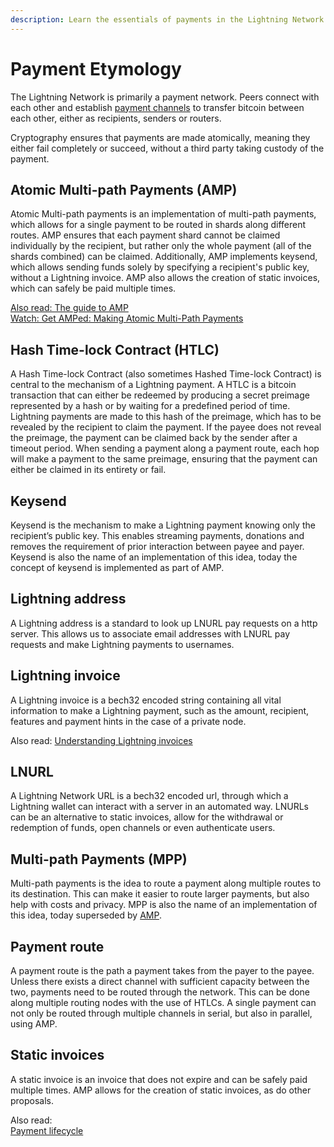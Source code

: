 ```yaml
---
description: Learn the essentials of payments in the Lightning Network.
---
```


# Payment Etymology

The Lightning Network is primarily a payment network. Peers connect with each other and establish [payment channels](../payment-channels/) to transfer bitcoin between each other, either as recipients, senders or routers.&#x20;

Cryptography ensures that payments are made atomically, meaning they either fail completely or succeed, without a third party taking custody of the payment.

## Atomic Multi-path Payments (AMP)

Atomic Multi-path payments is an implementation of multi-path payments, which allows for a single payment to be routed in shards along different routes. AMP ensures that each payment shard cannot be claimed individually by the recipient, but rather only the whole payment (all of the shards combined) can be claimed. Additionally, AMP implements keysend, which allows sending funds solely by specifying a recipient's public key, without a Lightning invoice. AMP also allows the creation of static invoices, which can safely be paid multiple times.

[Also read: The guide to AMP](../../lightning-network-tools/lnd/amp.md)\
[Watch: Get AMPed: Making Atomic Multi-Path Payments](https://www.youtube.com/watch?v=PNSPXRflCSc)

## Hash Time-lock Contract (HTLC)

A Hash Time-lock Contract (also sometimes Hashed Time-lock Contract) is central to the mechanism of a Lightning payment. A HTLC is a bitcoin transaction that can either be redeemed by producing a secret preimage represented by a hash or by waiting for a predefined period of time. Lightning payments are made to this hash of the preimage, which has to be revealed by the recipient to claim the payment. If the payee does not reveal the preimage, the payment can be claimed back by the sender after a timeout period. When sending a payment along a payment route, each hop will make a payment to the same preimage, ensuring that the payment can either be claimed in its entirety or fail.

## Keysend

Keysend is the mechanism to make a Lightning payment knowing only the recipient’s public key. This enables streaming payments, donations and removes the requirement of prior interaction between payee and payer. Keysend is also the name of an implementation of this idea, today the concept of keysend is implemented as part of AMP.

## Lightning address

A Lightning address is a standard to look up LNURL pay requests on a http server. This allows us to associate email addresses with LNURL pay requests and make Lightning payments to usernames.

## Lightning invoice

A Lightning invoice is a bech32 encoded string containing all vital information to make a Lightning payment, such as the amount, recipient, features and payment hints in the case of a private node.

Also read: [Understanding Lightning invoices](https://docs.lightning.engineering/the-lightning-network/lightning-overview/understanding-lightning-invoices)

## LNURL

A Lightning Network URL is a bech32 encoded url, through which a Lightning wallet can interact with a server in an automated way. LNURLs can be an alternative to static invoices, allow for the withdrawal or redemption of funds, open channels or even authenticate users.

## Multi-path Payments (MPP)

Multi-path payments is the idea to route a payment along multiple routes to its destination. This can make it easier to route larger payments, but also help with costs and privacy. MPP is also the name of an implementation of this idea, today superseded by [AMP](../../lightning-network-tools/lnd/amp.md).

## Payment route

A payment route is the path a payment takes from the payer to the payee. Unless there exists a direct channel with sufficient capacity between the two, payments need to be routed through the network. This can be done along multiple routing nodes with the use of HTLCs. A single payment can not only be routed through multiple channels in serial, but also in parallel, using AMP.

## Static invoices

A static invoice is an invoice that does not expire and can be safely paid multiple times. AMP allows for the creation of static invoices, as do other proposals.

Also read:\
[Payment lifecycle](../payment-lifecycle/)
